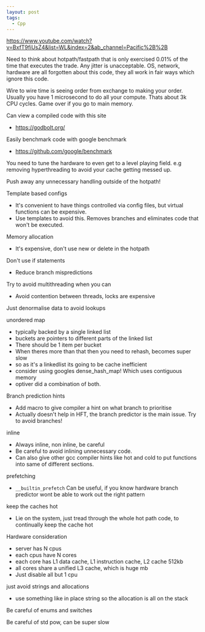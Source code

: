 ```yaml
---
layout: post
tags:
  - Cpp
---
```

<https://www.youtube.com/watch?v=BxfT9fiUsZ4&list=WL&index=2&ab_channel=Pacific%2B%2B>

Need to think about hotpath/fastpath that is only exercised 0.01% of the time that executes the trade. Any jitter is unacceptable. OS, network, hardware are all forgotten about this code, they all work in fair ways which ignore this code. 

Wire to wire time is seeing order from exchange to making your order. Usually you have 1 microsecond to do all your compute. Thats about 3k CPU cycles. Game over if you go to main memory.

Can view a compiled code with this site
- <https://godbolt.org/>

Easily benchmark code with google benchmark
- <https://github.com/google/benchmark>

You need to tune the hardware to even get to a level playing field. e.g removing hyperthreading to avoid your cache getting messed up.

Push away any unnecessary handling outside of the hotpath!

Template based configs
- It's convenient to have things controlled via config files, but virtual functions can be expensive.
- Use templates to avoid this. Removes branches and eliminates code that won't be executed.

Memory allocation
- It's expensive, don't use new or delete in the hotpath

Don't use if statements
- Reduce branch mispredictions

Try to avoid multithreading when you can
- Avoid contention between threads, locks are expensive

Just denormalise data to avoid lookups

unordered map
- typically backed by a single linked list
- buckets are pointers to different parts of the linked list
- There should be 1 item per bucket
- When theres more than that then you need to rehash, becomes super slow
- so as it's a linkedlist its going to be cache inefficient
- consider using googles dense_hash_map! Which uses contiguous memory
- optiver did a combination of both.

Branch prediction hints
- Add macro to give compiler a hint on what branch to prioritise
- Actually doesn't help in HFT, the branch predictor is the main issue. Try to avoid branches!

inline
- Always inline, non inline, be careful
- Be careful to avoid inlining unnecessary code.
- Can also give other gcc compiler hints like hot and cold to put functions into same of different sections.

prefetching
- `__builtin_prefetch` Can be useful, if you know hardware branch predictor wont be able to work out the right pattern

keep the caches hot
- Lie on the system, just tread through the whole hot path code, to continually keep the cache hot

Hardware consideration
- server has N cpus
- each cpus have N cores
- each core has L1 data cache, L1 instruction cache, L2 cache 512kb
- all cores share a unified L3 cache, which is huge mb
- Just disable all but 1 cpu

just avoid strings and allocations
- use something like in place string so the allocation is all on the stack

Be careful of enums and switches

Be careful of std pow, can be super slow
